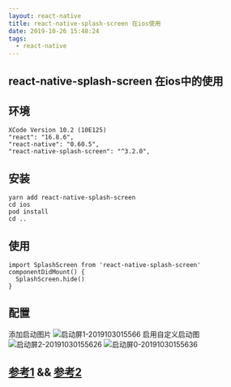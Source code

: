```yaml
---
layout: react-native
title: react-native-splash-screen 在ios使用
date: 2019-10-26 15:48:24
tags:
  - react-native
---
```

## react-native-splash-screen 在ios中的使用
## 环境
```
XCode Version 10.2 (10E125)
"react": "16.8.6",
"react-native": "0.60.5",
"react-native-splash-screen": "^3.2.0",
```
## 安装
```
yarn add react-native-splash-screen
cd ios 
pod install
cd ..
```
## 使用
```
import SplashScreen from 'react-native-splash-screen'
componentDidMount() {
  SplashScreen.hide()
}
```
## 配置
添加启动图片
![启动屏1-2019103015566](http://imgs.afacode.top/启动屏1-2019103015566.png)
启用自定义启动图
![启动屏2-20191030155626](http://imgs.afacode.top/启动屏2-20191030155626.png)
![启动屏0-20191030155636](http://imgs.afacode.top/启动屏-20191030155636.png)

## [参考1](https://www.jianshu.com/p/bf907cdbcfad?_wv=1031) && [参考2](https://www.jianshu.com/p/12813a59f993)